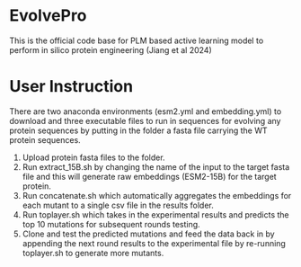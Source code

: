 # EvolvePro
This is the official code base for PLM based active learning model to perform in silico protein engineering (Jiang et al 2024)

# User Instruction
There are two anaconda environments (esm2.yml and embedding.yml) to download and three executable files to run in sequences for evolving any protein sequences by putting in the folder a fasta file carrying the WT protein sequences. 
1. Upload protein fasta files to the folder.
2. Run extract_15B.sh by changing the name of the input to the target fasta file and this will generate raw embeddings (ESM2-15B) for the target protein.
3. Run concatenate.sh which automatically aggregates the embeddings for each mutant to a single csv file in the results folder.
4. Run toplayer.sh which takes in the experimental results and predicts the top 10 mutations for subsequent rounds testing.
5. Clone and test the predicted mutations and feed the data back in by appending the next round results to the experimental file by re-running toplayer.sh to generate more mutants.




